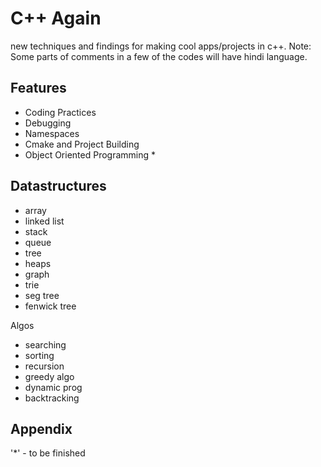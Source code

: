 # C++ Again

new techniques and findings for making cool apps/projects in c++.
Note: Some parts of comments in a few of the codes will have hindi language.


## Features

- Coding Practices
- Debugging
- Namespaces
- Cmake and Project Building
- Object Oriented Programming *

## Datastructures
- array
- linked list
- stack
- queue
- tree
- heaps
- graph
- trie
- seg tree
- fenwick tree

Algos
- searching
- sorting
- recursion
- greedy algo
- dynamic prog
- backtracking


## Appendix

'*' - to be finished

